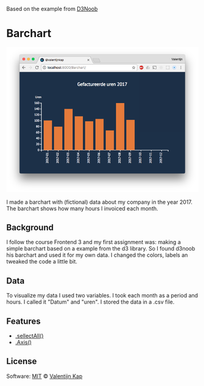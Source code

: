 Based on the example from [D3Noob](https://bl.ocks.org/d3noob/8952219)

# Barchart

![Barchart](preview.png)

I made a barchart with (fictional) data about my company in the year 2017. The barchart shows how many hours I invoiced each month.

## Background
I follow the course Frontend 3 and my first assignment was: making a simple barchart based on a example from the d3 library. So I found d3noob his barchart and used it for my own data. I changed the colors, labels an tweaked the code a little bit.

## Data
To visualize my data I used two variables. I took each month as a period and hours. I called it "Datum" and "uren". I stored the data in a .csv file.

## Features
* [.sellectAll()](https://github.com/d3/d3-selection)
* [.Axis()](https://github.com/d3/d3/blob/master/API.md#axes-d3-axis)

## License
Software: [MIT](license.md) © [Valentijn Kap](https://www.valentijnkap.nl)
